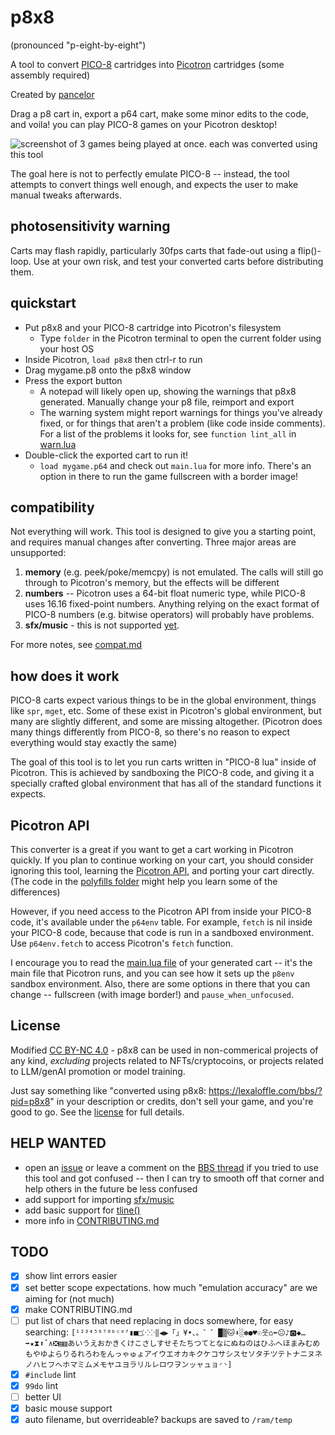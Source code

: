 # p8x8

(pronounced "p-eight-by-eight")

A tool to convert [PICO-8](https://www.lexaloffle.com/pico-8.php) cartridges into [Picotron](https://www.lexaloffle.com/picotron.php) cartridges (some assembly required)

Created by [pancelor](https://pancelor.com/website2022-12)

Drag a p8 cart in, export a p64 cart, make some minor edits to the code, and voila! you can play PICO-8 games on your Picotron desktop!

![screenshot of 3 games being played at once. each was converted using this tool](https://github.com/pancelor/p8x8/assets/11308928/e3f6ae5e-24e3-4a98-a6c2-9aa8086ce299)

The goal here is not to perfectly emulate PICO-8 -- instead, the tool attempts to convert things well enough, and expects the user to make manual tweaks afterwards.

## photosensitivity warning

Carts may flash rapidly, particularly 30fps carts that fade-out using a flip()-loop. Use at your own risk, and test your converted carts before distributing them.

## quickstart

- Put p8x8 and your PICO-8 cartridge into Picotron's filesystem
	- Type `folder` in the Picotron terminal to open the current folder using your host OS
- Inside Picotron, `load p8x8` then ctrl-r to run
- Drag mygame.p8 onto the p8x8 window
- Press the export button
	- A notepad will likely open up, showing the warnings that p8x8 generated. Manually change your p8 file, reimport and export
	- The warning system might report warnings for things you've already fixed, or for things that aren't a problem (like code inside comments). For a list of the problems it looks for, see `function lint_all` in [warn.lua](https://github.com/pancelor/p8x8/blob/main/src/warn.lua#L74-L89)
- Double-click the exported cart to run it!
	- `load mygame.p64` and check out `main.lua` for more info. There's an option in there to run the game fullscreen with a border image!

## compatibility

Not everything will work. This tool is designed to give you a starting point, and requires manual changes after converting. Three major areas are unsupported:
1. **memory** (e.g. peek/poke/memcpy) is not emulated. The calls will still go through to Picotron's memory, but the effects will be different
2. **numbers** -- Picotron uses a 64-bit float numeric type, while PICO-8 uses 16.16 fixed-point numbers. Anything relying on the exact format of PICO-8 numbers (e.g. bitwise operators) will probably have problems.
3. **sfx/music** - this is not supported [yet](https://github.com/pancelor/p8x8/issues/5).

For more notes, see [compat.md](./compat.md)

## how does it work

PICO-8 carts expect various things to be in the global environment, things like `spr`, `mget`, etc. Some of these exist in Picotron's global environment, but many are slightly different, and some are missing altogether. (Picotron does many things differently from PICO-8, so there's no reason to expect everything would stay exactly the same)

The goal of this tool is to let you run carts written in "PICO-8 lua" inside of Picotron. This is achieved by sandboxing the PICO-8 code, and giving it a specially crafted global environment that has all of the standard functions it expects.

## Picotron API

This converter is a great if you want to get a cart working in Picotron quickly. If you plan to continue working on your cart, you should consider ignoring this tool, learning the [Picotron API](https://www.lexaloffle.com/picotron.php?page=faq), and porting your cart directly. (The code in the [polyfills folder](./baked/polyfill) might help you learn some of the differences)

However, if you need access to the Picotron API from inside your PICO-8 code, it's available under the `p64env` table. For example, `fetch` is nil inside your PICO-8 code, because that code is run in a sandboxed environment. Use `p64env.fetch` to access Picotron's `fetch` function.

I encourage you to read the [main.lua file](./baked/main.lua) of your generated cart -- it's the main file that Picotron runs, and you can see how it sets up the `p8env` sandbox environment. Also, there are some options in there that you can change -- fullscreen (with image border!) and `pause_when_unfocused`.

## License

Modified [CC BY-NC 4.0](https://creativecommons.org/licenses/by-nc/4.0/) - p8x8 can be used in non-commerical projects of any kind, *excluding* projects related to NFTs/cryptocoins, or projects related to LLM/genAI promotion or model training.

Just say something like "converted using p8x8: https://lexaloffle.com/bbs/?pid=p8x8" in your description or credits, don't sell your game, and you're good to go. See the [license](https://creativecommons.org/licenses/by-nc/4.0/) for full details.

## HELP WANTED
- open an [issue](https://github.com/pancelor/p8x8/issues) or leave a comment on the [BBS thread](https://www.lexaloffle.com/bbs/?pid=p8x8#p) if you tried to use this tool and got confused -- then I can try to smooth off that corner and help others in the future be less confused
- add support for importing [sfx/music](https://github.com/pancelor/p8x8/issues/5)
- add basic support for [tline()](https://github.com/pancelor/p8x8/issues/8)
- more info in [CONTRIBUTING.md](./CONTRIBUTING.md)

## TODO
- [x] show lint errors easier
- [x] set better scope expectations. how much "emulation accuracy" are we aiming for (not much)
- [x] make CONTRIBUTING.md
- [ ] put list of chars that need replacing in docs somewhere, for easy searching: `[¹²³⁴⁵⁶⁷⁸ᵇᶜᵉᶠ▮■□⁙⁘‖◀▶「」¥•、。゛゜█▒🐱⬇️░✽●♥☉웃⌂⬅️😐♪🅾️◆…➡️★⧗⬆️ˇ∧❎▤▥あいうえおかきくけこさしすせそたちつてとなにぬねのはひふへほまみむめもやゆよらりるれろわをんっゃゅょアイウエオカキクケコサシスセソタチツテトナニヌネノハヒフヘホマミムメモヤユヨラリルレロワヲンッャュョ◜◝]`
- [x] `#include` lint
- [x] `99do` lint
- [ ] better UI
- [x] basic mouse support
- [x] auto filename, but overrideable? backups are saved to `/ram/temp`
